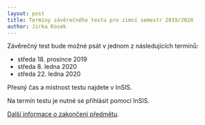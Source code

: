 ```yaml
---
layout: post
title: Termíny závěrečného testu pro zimní semestr 2019/2020
author: Jirka Kosek
---
```


Závěrečný test bude možné psát v jednom z následujících termínů:

* středa 18. prosince 2019
* středa 8. ledna 2020
* středa 22. ledna 2020

Přesný čas a místnost testu najdete v InSIS.

Na termín testu je nutné se přihlásit pomocí InSIS.

[Další informace o zakončení předmětu](/zakonceni/).

